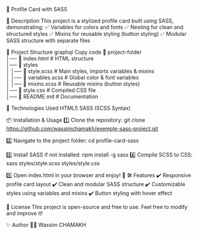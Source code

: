 📌 Profile Card with SASS

🚀 Description
This project is a stylized profile card built using SASS, demonstrating:
✅ Variables for colors and fonts
✅ Nesting for clean and structured styles
✅ Mixins for reusable styling (button styling)
✅ Modular SASS structure with separate files

📂 Project Structure
graphql
Copy code
📁 project-folder  
│── 📄 index.html        # HTML structure  
│── 📂 styles  
│   │── 📄 style.scss     # Main styles, imports variables & mixins  
│   │── 📄 variables.scss # Global color & font variables  
│   │── 📄 mixins.scss    # Reusable mixins (button styles)  
│── 📄 style.css         # Compiled CSS file  
│── 📄 README.md         # Documentation  

🎨 Technologies Used
HTML5
SASS (SCSS Syntax)

📦 Installation & Usage
1️⃣ Clone the repository:
git clone https://github.com/wassimchamakh/exemple-sass-project.git

2️⃣ Navigate to the project folder:
cd profile-card-sass

3️⃣ Install SASS if not installed:
npm install -g sass
4️⃣ Compile SCSS to CSS:
sass styles/style.scss styles/style.css

5️⃣ Open index.html in your browser and enjoy! 🚀
🛠 Features
✔ Responsive profile card layout
✔ Clean and modular SASS structure
✔ Customizable styles using variables and mixins
✔ Button styling with hover effect

📜 License
This project is open-source and free to use. Feel free to modify and improve it!

✨ Author
👨‍💻 Wassim CHAMAKH 

